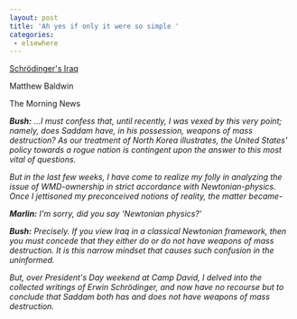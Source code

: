 ```yaml
---
layout: post
title: 'Ah yes if only it were so simple '
categories:
 - elsewhere
---
```


<a href="http://www.themorningnews.org/archives/stories/schrdingers_iraq.shtml">Schr&ouml;dinger's Iraq</a>

Matthew Baldwin

The Morning News



<em><b>Bush:</b> ...I must confess that, until recently, I was vexed by this very point; namely, does Saddam have, in his possession, weapons of mass destruction? As our treatment of North Korea illustrates, the United States' policy towards a rogue nation is contingent upon the answer to this most vital of questions.



But in the last few weeks, I have come to realize my folly in analyzing the issue of WMD-ownership in strict accordance with Newtonian-physics. Once I jettisoned my preconceived notions of reality, the matter became-



<b>Marlin:</b> I'm sorry, did you say 'Newtonian physics?'



<b>Bush:</b> Precisely. If you view Iraq in a classical Newtonian framework, then you must concede that they either do or do not have weapons of mass destruction. It is this narrow mindset that causes such confusion in the uninformed.



But, over President's Day weekend at Camp David, I delved into the collected writings of Erwin Schr&ouml;dinger, and now have no recourse but to conclude that Saddam both has and does not have weapons of mass destruction.</em>

